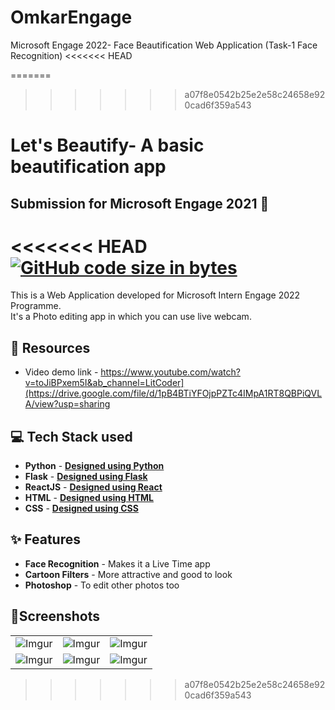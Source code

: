 # OmkarEngage

Microsoft Engage 2022- Face Beautification Web Application (Task-1 Face Recognition)
<<<<<<< HEAD

=======

> > > > > > > a07f8e0542b25e2e58c24658e920cad6f359a543

# Let's Beautify- A basic beautification app

## Submission for Microsoft Engage 2021 🌟

<<<<<<< HEAD
[![GitHub code size in bytes](https://img.shields.io/github/languages/code-size/Apurva-tech/unite?logo=github&style=for-the-badge)](https://github.com/Apurva-tech/)
=======
This is a Web Application developed for Microsoft Intern Engage 2022 Programme.<br />
It's a Photo editing app in which you can use live webcam.<br />

## 📕 Resources

- Video demo link - https://www.youtube.com/watch?v=toJiBPxem5I&ab_channel=LitCoder](https://drive.google.com/file/d/1pB4BTiYFOjpPZTc4IMpA1RT8QBPiQVLA/view?usp=sharing

## 💻 Tech Stack used

- **Python** - [**Designed using Python**](https://img.icons8.com/color/344/python--v1.png)
- **Flask** - [**Designed using Flask**](https://img.icons8.com/fluency/344/flask.png)
- **ReactJS** - [**Designed using React**](<[https://img.icons8.com/fluency/344/flask.png](https://img.icons8.com/office/344/react.png)>)
- **HTML** - [**Designed using HTML**](<[https://img.icons8.com/fluency/344/flask.png](https://img.icons8.com/external-flaticons-lineal-color-flat-icons/344/external-html-mobile-app-development-flaticons-lineal-color-flat-icons-4.png)>)
- **CSS** - [**Designed using CSS**](https://img.icons8.com/fluency/344/flask.png)

## ✨ Features

- **Face Recognition** - Makes it a Live Time app
- **Cartoon Filters** - More attractive and good to look
- **Photoshop** - To edit other photos too

## 📱Screenshots

|                               |                               |                               |
| :---------------------------: | :---------------------------: | :---------------------------: |
| ![Imgur](Screenshots/1st.png) | ![Imgur](Screenshots/2nd.png) | ![Imgur](Screenshots/3rd.png) |
| ![Imgur](Screenshots/4th.png) | ![Imgur](Screenshots/5th.png) | ![Imgur](Screenshots/6th.png) |

> > > > > > > a07f8e0542b25e2e58c24658e920cad6f359a543
